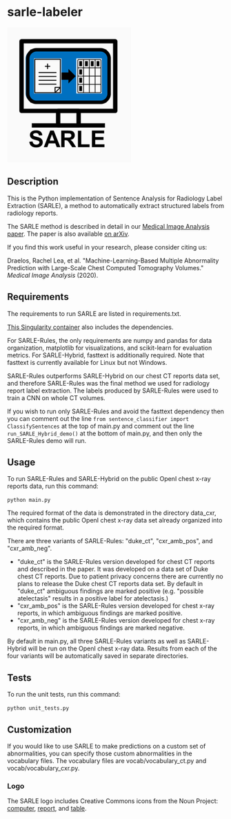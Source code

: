 # sarle-labeler

![SARLE Logo](sarle-labeler-logo.png)

## Description

This is the Python implementation of Sentence Analysis for Radiology Label Extraction (SARLE),
a method to automatically extract structured labels from radiology
reports.

The SARLE method is described in detail in our [Medical Image Analysis paper](https://doi.org/10.1016/j.media.2020.101857).
The paper is also available [on arXiv](https://arxiv.org/ftp/arxiv/papers/2002/2002.04752.pdf).

If you find this work useful in your research, please consider citing us:

Draelos, Rachel Lea, et al. "Machine-Learning-Based Multiple Abnormality Prediction with Large-Scale Chest Computed Tomography Volumes." *Medical Image Analysis* (2020).

## Requirements

The requirements to run SARLE are listed in requirements.txt.

[This Singularity container](https://github.com/rachellea/research-container)
also includes the dependencies.

For SARLE-Rules, the only requirements are numpy and pandas for data organization,
matplotlib for visualizations, and scikit-learn for evaluation metrics.
For SARLE-Hybrid, fasttext is additionally required. Note that fasttext is currently available for Linux but not Windows.

SARLE-Rules outperforms SARLE-Hybrid on our chest CT reports data set, and therefore
SARLE-Rules was the final method we used for radiology report label extraction.
The labels produced by SARLE-Rules were used to train a CNN on whole CT volumes.

If you wish to run only SARLE-Rules and avoid the fasttext dependency then you
can comment out the line `from sentence_classifier import ClassifySentences` at
the top of main.py and comment out the line `run_SARLE_Hybrid_demo()` at
the bottom of main.py, and then only the SARLE-Rules demo will run.

## Usage

To run SARLE-Rules and SARLE-Hybrid on the public OpenI chest x-ray reports
data, run this command:

`python main.py`

The required format of the data is demonstrated in the directory data_cxr, which contains
the public OpenI chest x-ray data set already organized into the required format.

There are three variants of SARLE-Rules: "duke_ct", "cxr_amb_pos", and
"cxr_amb_neg".

* "duke_ct" is the SARLE-Rules version developed for chest CT reports and
described in the paper. It was developed
on a data set of Duke chest CT reports. Due to patient privacy concerns there
are currently no plans to release the Duke chest CT reports data set. By default in "duke_ct"
ambiguous findings are marked positive (e.g. "possible atelectasis" results
in a positive label for atelectasis.)
* "cxr_amb_pos" is the SARLE-Rules version developed for chest x-ray reports, in which
ambiguous findings are marked positive.
* "cxr_amb_neg" is the SARLE-Rules version developed for chest x-ray reports, in which
ambiguous findings are marked negative.

By default in main.py, all three SARLE-Rules variants as well as SARLE-Hybrid
will be run on the OpenI chest x-ray data. Results from each of the four variants
will be automatically saved in separate directories.

## Tests

To run the unit tests, run this command:

`python unit_tests.py`

## Customization

If you would like to use SARLE to make predictions on a custom set of
abnormalities, you can specify those custom abnormalities in the vocabulary
files. The vocabulary files are vocab/vocabulary_ct.py and vocab/vocabulary_cxr.py.

### Logo

The SARLE logo includes Creative Commons icons from the Noun Project: [computer](https://thenounproject.com/term/medical/879529/),
[report](https://thenounproject.com/term/medical/959388/),
and [table](https://thenounproject.com/search/?q=table&i=250445).